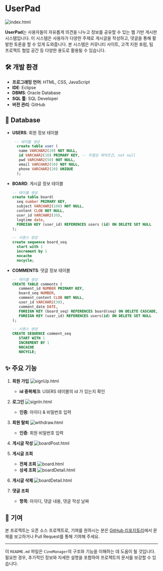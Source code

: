 # UserPad
![index.html](src/main/resources/screenshot/index.html.png)

**UserPad**는 사용자들이 자유롭게 의견을 나누고 정보를 공유할 수 있는 웹 기반 게시판 시스템입니다. 이 시스템은 사용자가 다양한 주제로 게시글을 작성하고, 댓글을 통해 활발한 토론을 할 수 있게 도와줍니다. 본 시스템은 커뮤니티 사이트, 고객 지원 포럼, 팀 프로젝트 협업 공간 등 다양한 용도로 활용될 수 있습니다.


## 🛠️ 개발 환경

- **프로그래밍 언어**: HTML, CSS, JavaScript
- **IDE**: Eclipse
- **DBMS**: Oracle Database
- **SQL 툴**: SQL Developer
- **버전 관리**: GitHub



## 📰 Database

- **USERS**: 회원 정보 테이블
  ```sql
   -- 테이블 생성
    create table user (
   	 name VARCHAR2(20) NOT NULL,
   	 id VARCHAR2(30) PRIMARY KEY, -- 무결성 제약조건, not null
   	 pwd VARCHAR2(50) NOT NULL,
   	 email VARCHAR2(50) NOT NULL,
   	 phone VARCHAR2(20) UNIQUE
    );
  ```
- **BOARD**: 게시글 정보 테이블
    ```sql
   -- 테이블 생성
   create table board( 
      seq number PRIMARY KEY,
      subject VARCHAR2(100) NOT NULL,
      content CLOB NOT NULL,
      user_id VARCHAR2(30),
      logtime date, 
      FOREIGN KEY (user_id) REFERENCES users (id) ON DELETE SET NULL
   );
    
   -- 시퀀스 생성  
   create sequence board_seq
      start with 1
      increment by 1
      nocache
      nocycle;
     ```
- **COMMENTS**:  댓글 정보 테이블
    ```sql
   -- 테이블 생성
   CREATE TABLE comments (
       comment_id NUMBER PRIMARY KEY,
       board_seq NUMBER,
       comment_content CLOB NOT NULL,
       user_id VARCHAR2(30),
       comment_date DATE,
       FOREIGN KEY (board_seq) REFERENCES board(seq) ON DELETE CASCADE,
       FOREIGN KEY (user_id) REFERENCES users(id) ON DELETE SET NULL
   );
   
   -- 시퀀스 생성
   CREATE SEQUENCE comment_seq
       START WITH 1
       INCREMENT BY 1
       NOCACHE
       NOCYCLE;
     ```



## ✨ 주요 기능

1. **회원 가입**
   ![signUp.html](src/main/resources/screenshot/signUp.html.png)
   - **id 중복체크**: USERS 테이블의 id 가 있는지 확인

2. **로그인**
  ![signIn.html](src/main/resources/screenshot/signIn.html.png)
    - **인증**: 아이디 & 비밀번호 입력

3. **회원 탈퇴**
   ![withdraw.html](src/main/resources/screenshot/withdraw.html.png)
   - **인증**: 회원 비밀번호 입력

4. **게시글 작성**
   ![boardPost.html](src/main/resources/screenshot/boardPost.html.png)


5. **게시글 조회**
   - **전체 조회**
     ![board.html](src/main/resources/screenshot/board.html.png)
   - **상세 조회**
      ![boardDetail.html](src/main/resources/screenshot/boardDetail.html.png)

6. **게시글 삭제**
   ![boardDetail.html](src/main/resources/screenshot/boardDetail.html.png)

7. **댓글 조회**
   - **항목**: 아이디, 댓글 내용, 댓글 작성 날짜




## 🤝 기여

본 프로젝트는 오픈 소스 프로젝트로, 기여를 원하시는 분은 [GitHub 리포지토리](https://github.com/your-repo)에서 문제를 보고하거나 Pull Request를 통해 기여해 주세요.

---

이 `README.md` 파일은 `CineManager`의 구조와 기능을 이해하는 데 도움이 될 것입니다. 필요한 경우, 추가적인 정보와 자세한 설명을 포함하여 프로젝트의 문서를 보강할 수 있습니다.

